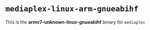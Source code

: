 # `mediaplex-linux-arm-gnueabihf`

This is the **armv7-unknown-linux-gnueabihf** binary for `mediaplex`
